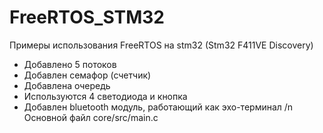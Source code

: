 # FreeRTOS_STM32
Примеры использования FreeRTOS на stm32 (Stm32 F411VE Discovery)
- Добавлено 5 потоков 
- Добавлен семафор (счетчик)
- Добавлена очередь
- Используются 4 светодиода и кнопка
- Добавлен bluetooth модуль, работающий как эхо-терминал 
/n Основной файл core/src/main.c 
